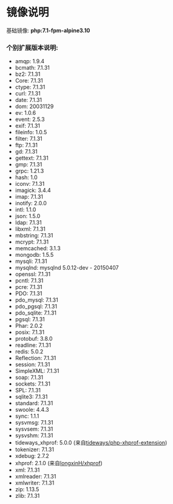  # 镜像说明
基础镜像: **php:7.1-fpm-alpine3.10**

### 个别扩展版本说明:
* amqp: 1.9.4
* bcmath: 7.1.31
* bz2: 7.1.31
* Core: 7.1.31
* ctype: 7.1.31
* curl: 7.1.31
* date: 7.1.31
* dom: 20031129
* ev: 1.0.6
* event: 2.5.3
* exif: 7.1.31
* fileinfo: 1.0.5
* filter: 7.1.31
* ftp: 7.1.31
* gd: 7.1.31
* gettext: 7.1.31
* gmp: 7.1.31
* grpc: 1.21.3
* hash: 1.0
* iconv: 7.1.31
* imagick: 3.4.4
* imap: 7.1.31
* inotify: 2.0.0
* intl: 1.1.0
* json: 1.5.0
* ldap: 7.1.31
* libxml: 7.1.31
* mbstring: 7.1.31
* mcrypt: 7.1.31
* memcached: 3.1.3
* mongodb: 1.5.5
* mysqli: 7.1.31
* mysqlnd: mysqlnd 5.0.12-dev - 20150407
* openssl: 7.1.31
* pcntl: 7.1.31
* pcre: 7.1.31
* PDO: 7.1.31
* pdo_mysql: 7.1.31
* pdo_pgsql: 7.1.31
* pdo_sqlite: 7.1.31
* pgsql: 7.1.31
* Phar: 2.0.2
* posix: 7.1.31
* protobuf: 3.8.0
* readline: 7.1.31
* redis: 5.0.2
* Reflection: 7.1.31
* session: 7.1.31
* SimpleXML: 7.1.31
* soap: 7.1.31
* sockets: 7.1.31
* SPL: 7.1.31
* sqlite3: 7.1.31
* standard: 7.1.31
* swoole: 4.4.3
* sync: 1.1.1
* sysvmsg: 7.1.31
* sysvsem: 7.1.31
* sysvshm: 7.1.31
* tideways_xhprof: 5.0.0 (来自[tideways/php-xhprof-extension](https://github.com/tideways/php-xhprof-extension))
* tokenizer: 7.1.31
* xdebug: 2.7.2
* xhprof: 2.1.0 (来自[longxinH/xhprof](https://github.com/longxinH/xhprof))
* xml: 7.1.31
* xmlreader: 7.1.31
* xmlwriter: 7.1.31
* zip: 1.13.5
* zlib: 7.1.31